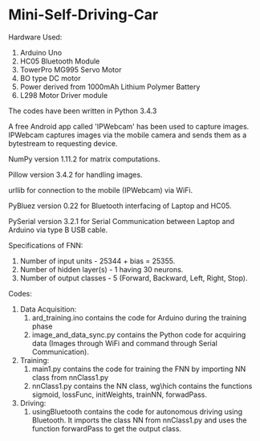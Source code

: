 # Mini-Self-Driving-Car

Hardware Used:

  1. Arduino Uno
  2. HC05 Bluetooth Module
  3. TowerPro MG995 Servo Motor
  4. BO type DC motor
  5. Power derived from 1000mAh Lithium Polymer Battery
  6. L298 Motor Driver module

The codes have been written in Python 3.4.3 

A free Android app called 'IPWebcam' has been used to capture images. IPWebcam captures images via the mobile camera and sends them as a bytestream to requesting device.

NumPy version 1.11.2 for matrix computations.

Pillow version 3.4.2 for handling images.

urllib for connection to the mobile (IPWebcam) via WiFi. 

PyBluez version 0.22 for Bluetooth interfacing of Laptop and HC05.

PySerial version 3.2.1 for Serial Communication between Laptop and Arduino via type B USB cable.

Specifications of FNN:

1. Number of input units - 25344 + bias = 25355.
2. Number of hidden layer(s) - 1 having 30 neurons.
3. Number of output classes - 5 (Forward, Backward, Left, Right, Stop).

Codes:

1. Data Acquisition:
	1. ard_training.ino contains the code for Arduino during the training phase
	2. image_and_data_sync.py contains the Python code for acquiring data (Images through WiFi and command through Serial Communication).
2. Training:
	1. main1.py contains the code for training the FNN by importing NN class from nnClass1.py
	2. nnClass1.py contains the NN class, wg\hich contains the functions sigmoid, lossFunc, initWeights, trainNN, forwadPass.
3. Driving:
	1. usingBluetooth contains the code for autonomous driving using Bluetooth. It imports the class NN from nnClass1.py and uses the 				 function forwardPass to get the output class.
